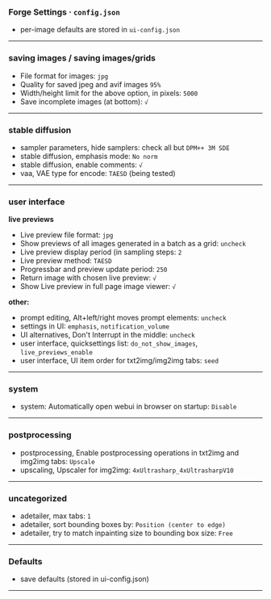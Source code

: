 
<!-- vim: set foldmethod=marker fmr=###,--- :-->

### Forge Settings · `config.json`

- per-image defaults are stored in `ui-config.json`

---
### saving images / saving images/grids

- File format for images: `jpg`
- Quality for saved jpeg and avif images `95%`
- Width/height limit for the above option, in pixels: `5000`
- Save incomplete images (at bottom): `√`

---
### stable diffusion

- sampler parameters, hide samplers: check all but `DPM++ 3M SDE`
- stable diffusion, emphasis mode: `No norm` 
- stable diffusion, enable comments: `√`
- vaa, VAE type for encode: `TAESD` (being tested)

---
### user interface

**live previews**
- Live preview file format: `jpg`
- Show previews of all images generated in a batch as a grid: `uncheck`
- Live preview display period (in sampling steps: `2`
- Live preview method: `TAESD`
- Progressbar and preview update period: `250`
- Return image with chosen live preview: `√`
- Show Live preview in full page image viewer: `√`

**other:**
- prompt editing, Alt+left/right moves prompt elements: `uncheck`
- settings in UI: `emphasis`, `notification_volume`
- UI alternatives, Don't Interrupt in the middle: `uncheck`
- user interface, quicksettings list: `do_not_show_images`, `live_previews_enable`
- user interface, UI item order for txt2img/img2img tabs: `seed`

---
### system

- system: Automatically open webui in browser on startup: `Disable`

---
### postprocessing

- postprocessing, Enable postprocessing operations in txt2img and img2img tabs: `Upscale`
- upscaling, Upscaler for img2img: `4xUltrasharp_4xUltrasharpV10`

---
### uncategorized

- adetailer, max tabs: `1`
- adetailer, sort bounding boxes by: `Position (center to edge)`
- adetailer, try to match inpainting size to bounding box size: `Free`

---
### Defaults

- save defaults (stored in ui-config.json)

---
